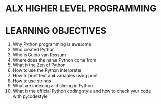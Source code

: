 # ALX HIGHER LEVEL PROGRAMMING

# LEARNING OBJECTIVES 

1. Why Python programming is awesome
2. Who created Python
3. Who is Guido van Rossum
4. Where does the name Python come from
5. What is the Zen of Python
6. How to use the Python interpreter
7. How to print text and variables using print
8. How to use strings
9. What are indexing and slicing in Python
10. What is the official Python coding style and how to check your code with pycodestyle
